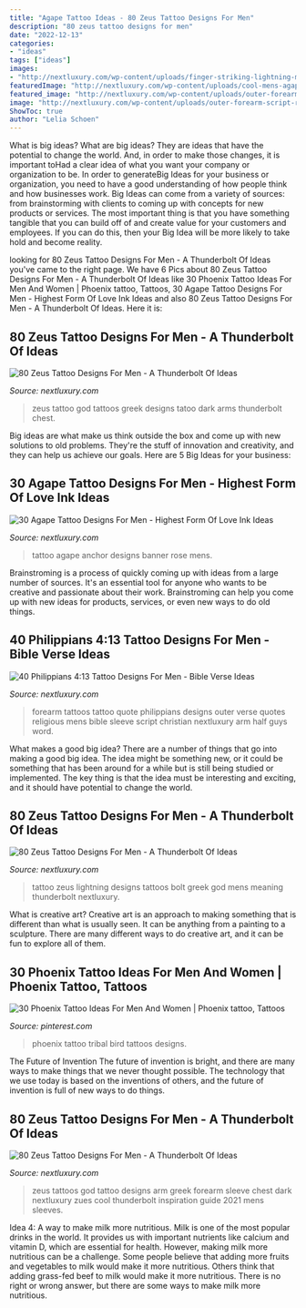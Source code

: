 ```yaml
---
title: "Agape Tattoo Ideas - 80 Zeus Tattoo Designs For Men"
description: "80 zeus tattoo designs for men"
date: "2022-12-13"
categories:
- "ideas"
tags: ["ideas"]
images:
- "http://nextluxury.com/wp-content/uploads/finger-striking-lightning-mens-greek-god-zeus-tattoo.jpg"
featuredImage: "http://nextluxury.com/wp-content/uploads/cool-mens-agape-anchor-banner-with-rose-flower-shoulder-tattoo.jpg"
featured_image: "http://nextluxury.com/wp-content/uploads/outer-forearm-script-religious-mens-philippians-4-13-tattoos.jpg"
image: "http://nextluxury.com/wp-content/uploads/outer-forearm-script-religious-mens-philippians-4-13-tattoos.jpg"
ShowToc: true
author: "Lelia Schoen"
---
```



What is big ideas?
What are big ideas? They are ideas that have the potential to change the world. And, in order to make those changes, it is important toHad a clear idea of what you want your company or organization to be.  In order to generateBig Ideas for your business or organization, you need to have a good understanding of how people think and how businesses work. Big Ideas can come from a variety of sources: from brainstorming with clients to coming up with concepts for new products or services.
The most important thing is that you have something tangible that you can build off of and create value for your customers and employees. If you can do this, then your Big Idea will be more likely to take hold and become reality.

	

		
looking for 80 Zeus Tattoo Designs For Men - A Thunderbolt Of Ideas you've came to the right page. We have 6 Pics about 80 Zeus Tattoo Designs For Men - A Thunderbolt Of Ideas like 30 Phoenix Tattoo Ideas For Men And Women | Phoenix tattoo, Tattoos, 30 Agape Tattoo Designs For Men - Highest Form Of Love Ink Ideas and also 80 Zeus Tattoo Designs For Men - A Thunderbolt Of Ideas. Here it is:
		
    
## 80 Zeus Tattoo Designs For Men - A Thunderbolt Of Ideas

<img loading=lazy src="http://nextluxury.com/wp-content/uploads/arms-dark-greek-god-tatoo-for-men.jpg" onerror="this.onerror=null;this.src='https://tse1.mm.bing.net/th?id=OIP.luvN15UiU5na4acs1Zz-dgHaHa&amp;pid=15.1';" alt="80 Zeus Tattoo Designs For Men - A Thunderbolt Of Ideas">

_Source: nextluxury.com_

>zeus tattoo god tattoos greek designs tatoo dark arms thunderbolt chest. 

	

Big ideas are what make us think outside the box and come up with new solutions to old problems. They're the stuff of innovation and creativity, and they can help us achieve our goals. Here are 5 Big Ideas for your business: 

    
## 30 Agape Tattoo Designs For Men - Highest Form Of Love Ink Ideas

<img loading=lazy src="http://nextluxury.com/wp-content/uploads/cool-mens-agape-anchor-banner-with-rose-flower-shoulder-tattoo.jpg" onerror="this.onerror=null;this.src='https://tse3.mm.bing.net/th?id=OIP.X9SHBlyqu8ixS0qLVL72hwHaHa&amp;pid=15.1';" alt="30 Agape Tattoo Designs For Men - Highest Form Of Love Ink Ideas">

_Source: nextluxury.com_

>tattoo agape anchor designs banner rose mens. 

	

Brainstroming is a process of quickly coming up with ideas from a large number of sources. It's an essential tool for anyone who wants to be creative and passionate about their work. Brainstroming can help you come up with new ideas for products, services, or even new ways to do old things.

    
## 40 Philippians 4:13 Tattoo Designs For Men - Bible Verse Ideas

<img loading=lazy src="http://nextluxury.com/wp-content/uploads/outer-forearm-script-religious-mens-philippians-4-13-tattoos.jpg" onerror="this.onerror=null;this.src='https://tse1.mm.bing.net/th?id=OIP.WxmcRKKiRDUg-A1CTODvjgHaGR&amp;pid=15.1';" alt="40 Philippians 4:13 Tattoo Designs For Men - Bible Verse Ideas">

_Source: nextluxury.com_

>forearm tattoos tattoo quote philippians designs outer verse quotes religious mens bible sleeve script christian nextluxury arm half guys word. 

	

What makes a good big idea?
There are a number of things that go into making a good big idea. The idea might be something new, or it could be something that has been around for a while but is still being studied or implemented. The key thing is that the idea must be interesting and exciting, and it should have potential to change the world.

    
## 80 Zeus Tattoo Designs For Men - A Thunderbolt Of Ideas

<img loading=lazy src="http://nextluxury.com/wp-content/uploads/finger-striking-lightning-mens-greek-god-zeus-tattoo.jpg" onerror="this.onerror=null;this.src='https://tse2.mm.bing.net/th?id=OIP.0cGdyFFoslLxoOUStWQlXgHaHa&amp;pid=15.1';" alt="80 Zeus Tattoo Designs For Men - A Thunderbolt Of Ideas">

_Source: nextluxury.com_

>tattoo zeus lightning designs tattoos bolt greek god mens meaning thunderbolt nextluxury. 

	

What is creative art?
Creative art is an approach to making something that is different than what is usually seen. It can be anything from a painting to a sculpture. There are many different ways to do creative art, and it can be fun to explore all of them.

    
## 30 Phoenix Tattoo Ideas For Men And Women | Phoenix Tattoo, Tattoos

<img loading=lazy src="https://i.pinimg.com/originals/89/90/11/899011ee360a6dbc1dab0a5b32b61d0e.jpg" onerror="this.onerror=null;this.src='https://tse3.mm.bing.net/th?id=OIP.-3lbKOX47BVfolnbpjUdewHaJ4&amp;pid=15.1';" alt="30 Phoenix Tattoo Ideas For Men And Women | Phoenix tattoo, Tattoos">

_Source: pinterest.com_

>phoenix tattoo tribal bird tattoos designs. 

	

The Future of Invention
The future of invention is bright, and there are many ways to make things that we never thought possible. The technology that we use today is based on the inventions of others, and the future of invention is full of new ways to do things.

    
## 80 Zeus Tattoo Designs For Men - A Thunderbolt Of Ideas

<img loading=lazy src="http://nextluxury.com/wp-content/uploads/forearm-fiery-dark-greek-god-zeus-tattoos-for-men.jpg" onerror="this.onerror=null;this.src='https://tse2.mm.bing.net/th?id=OIP.sWCQ6bEIcy0j0ibvNHnF9QHaHa&amp;pid=15.1';" alt="80 Zeus Tattoo Designs For Men - A Thunderbolt Of Ideas">

_Source: nextluxury.com_

>zeus tattoos god tattoo designs arm greek forearm sleeve chest dark nextluxury zues cool thunderbolt inspiration guide 2021 mens sleeves. 

	

Idea 4: A way to make milk more nutritious.
Milk is one of the most popular drinks in the world. It provides us with important nutrients like calcium and vitamin D, which are essential for health. However, making milk more nutritious can be a challenge. Some people believe that adding more fruits and vegetables to milk would make it more nutritious. Others think that adding grass-fed beef to milk would make it more nutritious. There is no right or wrong answer, but there are some ways to make milk more nutritious.

